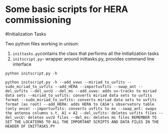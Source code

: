 # Some basic scripts for HERA commissioning

#Initialization Tasks

Two python files working in unison:

1. `inittasks.py`contains the class that performs all the initialization tasks
2. `initscript.py`- wrapper around inittasks.py, provides command line interface

`python initscript.py -h`

`python initscript.py -h --add_uvws --miriad_to_uvfits --sudo_miriad_to_uvfits --add_HERA --importuvfits --swap_ant --del_uvfits --del_uvcU --del_ms
--add_uvws: adds uv-tracks to miriad data sets
--miriad_to_uvfits: converts miriad data sets to uvfits format
--sudo_miriad_to_uvfits: converts miriad data sets to uvfits format (as root)
--add_HERA: adds HERA to CASA's observatory table (only once)
--importuvfits: converts uvfits to ms
--swap_ant: swaps the antenna columns s.t. A1 < A2
--del_uvfits: deletes uvfits files
--del_uvcU: deletes uvcU files
--del_ms: deletes ms files
REMEMBER TO SET THE LOCATIONS TO ALL THE IMPORTANT SCRIPTS AND DATA FILES IN THE HEADER OF INITTASKS.PY`


